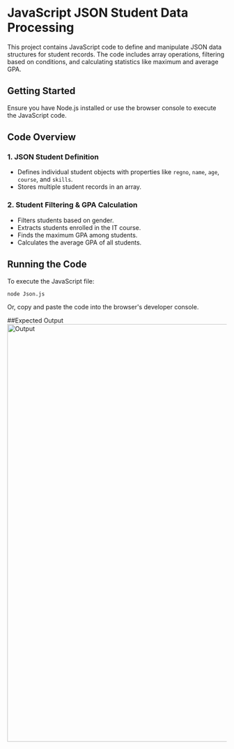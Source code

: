 # JavaScript JSON Student Data Processing

This project contains JavaScript code to define and manipulate JSON data structures for student records. The code includes array operations, filtering based on conditions, and calculating statistics like maximum and average GPA.

## Getting Started
Ensure you have Node.js installed or use the browser console to execute the JavaScript code.

## Code Overview

### 1. JSON Student Definition
- Defines individual student objects with properties like `regno`, `name`, `age`, `course`, and `skills`.
- Stores multiple student records in an array.

### 2. Student Filtering & GPA Calculation
- Filters students based on gender.
- Extracts students enrolled in the IT course.
- Finds the maximum GPA among students.
- Calculates the average GPA of all students.

## Running the Code
To execute the JavaScript file:
```sh
node Json.js
```
Or, copy and paste the code into the browser's developer console.

##Expected Output
<img width="959" alt="Output" src="https://github.com/user-attachments/assets/55450942-309a-43c3-ae89-f9878dd0d745" />

